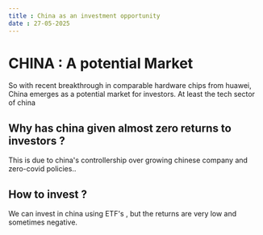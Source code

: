 ```yaml
---
title : China as an investment opportunity  
date : 27-05-2025
---
```




# CHINA  : A potential Market 

So with recent breakthrough in comparable hardware chips from huawei, China emerges as a potential market for investors. At least the tech sector of china 




## Why has china given almost zero returns to investors ?

This is due to china's controllership over growing chinese company and zero-covid policies..


## How to invest ? 
We can invest in china using ETF's , but the returns are very low and sometimes negative. 


